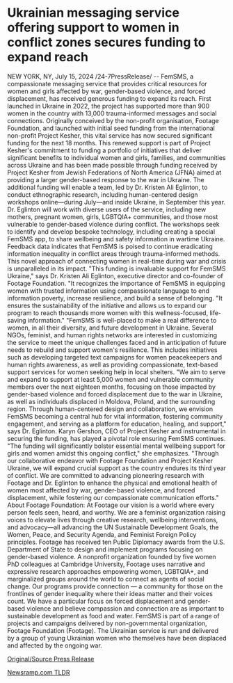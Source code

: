 # Ukrainian messaging service offering support to women in conflict zones secures funding to expand reach

NEW YORK, NY, July 15, 2024 /24-7PressRelease/ -- FemSMS, a compassionate messaging service that provides critical resources for women and girls affected by war, gender-based violence, and forced displacement, has received generous funding to expand its reach. First launched in Ukraine in 2022, the project has supported more than 900 women in the country with 13,000 trauma-informed messages and social connections.  Originally conceived by the non-profit organisation, Footage Foundation, and launched with initial seed funding from the international non-profit Project Kesher, this vital service has now secured significant funding for the next 18 months. This renewed support is part of Project Kesher's commitment to funding a portfolio of initiatives that deliver significant benefits to individual women and girls, families, and communities across Ukraine and has been made possible through funding received by Project Kesher from Jewish Federations of North America (JFNA) aimed at providing a larger gender-based response to the war in Ukraine.   The additional funding will enable a team, led by Dr. Kristen Ali Eglinton, to conduct ethnographic research, including human-centered design workshops online—during July—and inside Ukraine, in September this year. Dr. Eglinton will work with diverse users of the service, including new mothers, pregnant women, girls, LGBTQIA+ communities, and those most vulnerable to gender-based violence during conflict. The workshops seek to identify and develop bespoke technology, including creating a special FemSMS app, to share wellbeing and safety information in wartime Ukraine.  Feedback data indicates that FemSMS is poised to continue eradicating information inequality in conflict areas through trauma-informed methods. This novel approach of connecting women in real-time during war and crisis is unparalleled in its impact.  "This funding is invaluable support for FemSMS Ukraine," says Dr. Kristen Ali Eglinton, executive director and co-founder of Footage Foundation. "It recognizes the importance of FemSMS in equipping women with trusted information using compassionate language to end information poverty, increase resilience, and build a sense of belonging.  "It ensures the sustainability of the initiative and allows us to expand our program to reach thousands more women with this wellness-focused, life-saving information."  "FemSMS is well-placed to make a real difference to women, in all their diversity, and future development in Ukraine. Several NGOs, feminist, and human rights networks are interested in customizing the service to meet the unique challenges faced and in anticipation of future needs to rebuild and support women's resilience. This includes initiatives such as developing targeted text campaigns for women peacekeepers and human rights awareness, as well as providing compassionate, text-based support services for women seeking help in local shelters.  "We aim to serve and expand to support at least 5,000 women and vulnerable community members over the next eighteen months, focusing on those impacted by gender-based violence and forced displacement due to the war in Ukraine, as well as individuals displaced in Moldova, Poland, and the surrounding region. Through human-centered design and collaboration, we envision FemSMS becoming a central hub for vital information, fostering community engagement, and serving as a platform for education, healing, and support," says Dr. Eglinton.  Karyn Gershon, CEO of Project Kesher and instrumental in securing the funding, has played a pivotal role ensuring FemSMS continues. "The funding will significantly bolster essential mental wellbeing support for girls and women amidst this ongoing conflict," she emphasizes. "Through our collaborative endeavor with Footage Foundation and Project Kesher Ukraine, we will expand crucial support as the country endures its third year of conflict. We are committed to advancing pioneering research with Footage and Dr. Eglinton to enhance the physical and emotional health of women most affected by war, gender-based violence, and forced displacement, while fostering our compassionate communication efforts."  About Footage Foundation: At Footage our vision is a world where every person feels seen, heard, and worthy. We are a feminist organization raising voices to elevate lives through creative research, wellbeing interventions, and advocacy—all advancing the UN Sustainable Development Goals, the Women, Peace, and Security Agenda, and Feminist Foreign Policy principles. Footage has received ten Public Diplomacy awards from the U.S. Department of State to design and implement programs focusing on gender-based violence. A nonprofit organization founded by five women PhD colleagues at Cambridge University, Footage uses narrative and expressive research approaches empowering women, LGBTQIA+, and marginalized groups around the world to connect as agents of social change. Our programs provide connection — a community for those on the frontlines of gender inequality where their ideas matter and their voices count. We have a particular focus on forced displacement and gender-based violence and believe compassion and connection are as important to sustainable development as food and water.  FemSMS is part of a range of projects and campaigns delivered by non-governmental organization, Footage Foundation (Footage). The Ukrainian service is run and delivered by a group of young Ukrainian women who themselves have been displaced and affected by the ongoing war. 

[Original/Source Press Release](https://www.24-7pressrelease.com/press-release/512519/ukrainian-messaging-service-offering-support-to-women-in-conflict-zones-secures-funding-to-expand-reach) 

[Newsramp.com TLDR](https://newsramp.com/None) 